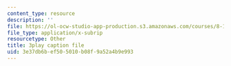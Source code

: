 ```yaml
---
content_type: resource
description: ''
file: https://ol-ocw-studio-app-production.s3.amazonaws.com/courses/8-13-14-experimental-physics-i-ii-junior-lab-fall-2016-spring-2017/3e37db6bef505010b08f9a52a4b9e993_RzbWSnb3kHs.vtt
file_type: application/x-subrip
resourcetype: Other
title: 3play caption file
uid: 3e37db6b-ef50-5010-b08f-9a52a4b9e993
---
```


